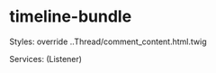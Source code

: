 timeline-bundle
===============

Styles: override ..Thread/comment_content.html.twig

Services: (Listener)
